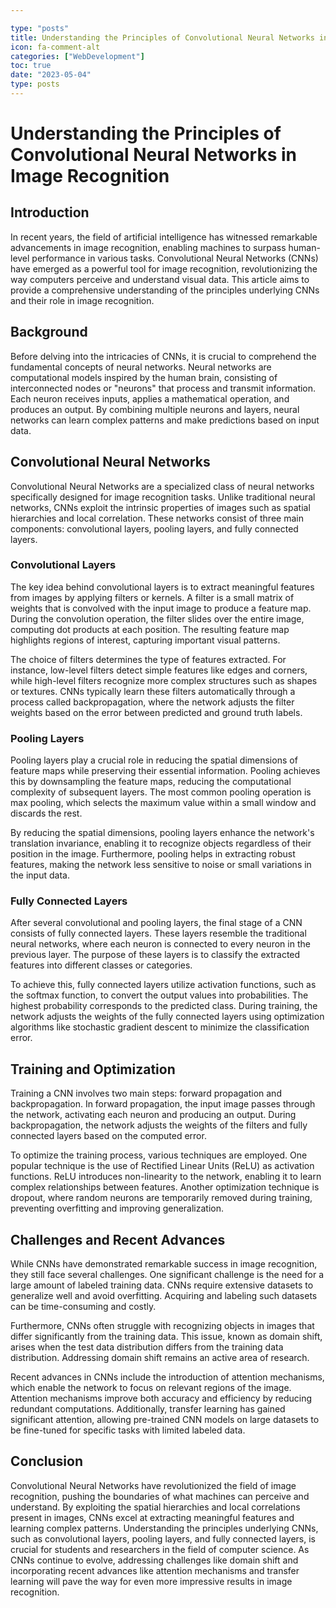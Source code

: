 ```yaml
---

type: "posts"
title: Understanding the Principles of Convolutional Neural Networks in Image Recognition
icon: fa-comment-alt
categories: ["WebDevelopment"]
toc: true
date: "2023-05-04"
type: posts
---
```





# Understanding the Principles of Convolutional Neural Networks in Image Recognition

## Introduction

In recent years, the field of artificial intelligence has witnessed remarkable advancements in image recognition, enabling machines to surpass human-level performance in various tasks. Convolutional Neural Networks (CNNs) have emerged as a powerful tool for image recognition, revolutionizing the way computers perceive and understand visual data. This article aims to provide a comprehensive understanding of the principles underlying CNNs and their role in image recognition.

## Background

Before delving into the intricacies of CNNs, it is crucial to comprehend the fundamental concepts of neural networks. Neural networks are computational models inspired by the human brain, consisting of interconnected nodes or "neurons" that process and transmit information. Each neuron receives inputs, applies a mathematical operation, and produces an output. By combining multiple neurons and layers, neural networks can learn complex patterns and make predictions based on input data.

## Convolutional Neural Networks

Convolutional Neural Networks are a specialized class of neural networks specifically designed for image recognition tasks. Unlike traditional neural networks, CNNs exploit the intrinsic properties of images such as spatial hierarchies and local correlation. These networks consist of three main components: convolutional layers, pooling layers, and fully connected layers.

### Convolutional Layers

The key idea behind convolutional layers is to extract meaningful features from images by applying filters or kernels. A filter is a small matrix of weights that is convolved with the input image to produce a feature map. During the convolution operation, the filter slides over the entire image, computing dot products at each position. The resulting feature map highlights regions of interest, capturing important visual patterns.

The choice of filters determines the type of features extracted. For instance, low-level filters detect simple features like edges and corners, while high-level filters recognize more complex structures such as shapes or textures. CNNs typically learn these filters automatically through a process called backpropagation, where the network adjusts the filter weights based on the error between predicted and ground truth labels.

### Pooling Layers

Pooling layers play a crucial role in reducing the spatial dimensions of feature maps while preserving their essential information. Pooling achieves this by downsampling the feature maps, reducing the computational complexity of subsequent layers. The most common pooling operation is max pooling, which selects the maximum value within a small window and discards the rest.

By reducing the spatial dimensions, pooling layers enhance the network's translation invariance, enabling it to recognize objects regardless of their position in the image. Furthermore, pooling helps in extracting robust features, making the network less sensitive to noise or small variations in the input data.

### Fully Connected Layers

After several convolutional and pooling layers, the final stage of a CNN consists of fully connected layers. These layers resemble the traditional neural networks, where each neuron is connected to every neuron in the previous layer. The purpose of these layers is to classify the extracted features into different classes or categories.

To achieve this, fully connected layers utilize activation functions, such as the softmax function, to convert the output values into probabilities. The highest probability corresponds to the predicted class. During training, the network adjusts the weights of the fully connected layers using optimization algorithms like stochastic gradient descent to minimize the classification error.

## Training and Optimization

Training a CNN involves two main steps: forward propagation and backpropagation. In forward propagation, the input image passes through the network, activating each neuron and producing an output. During backpropagation, the network adjusts the weights of the filters and fully connected layers based on the computed error.

To optimize the training process, various techniques are employed. One popular technique is the use of Rectified Linear Units (ReLU) as activation functions. ReLU introduces non-linearity to the network, enabling it to learn complex relationships between features. Another optimization technique is dropout, where random neurons are temporarily removed during training, preventing overfitting and improving generalization.

## Challenges and Recent Advances

While CNNs have demonstrated remarkable success in image recognition, they still face several challenges. One significant challenge is the need for a large amount of labeled training data. CNNs require extensive datasets to generalize well and avoid overfitting. Acquiring and labeling such datasets can be time-consuming and costly.

Furthermore, CNNs often struggle with recognizing objects in images that differ significantly from the training data. This issue, known as domain shift, arises when the test data distribution differs from the training data distribution. Addressing domain shift remains an active area of research.

Recent advances in CNNs include the introduction of attention mechanisms, which enable the network to focus on relevant regions of the image. Attention mechanisms improve both accuracy and efficiency by reducing redundant computations. Additionally, transfer learning has gained significant attention, allowing pre-trained CNN models on large datasets to be fine-tuned for specific tasks with limited labeled data.

## Conclusion

Convolutional Neural Networks have revolutionized the field of image recognition, pushing the boundaries of what machines can perceive and understand. By exploiting the spatial hierarchies and local correlations present in images, CNNs excel at extracting meaningful features and learning complex patterns. Understanding the principles underlying CNNs, such as convolutional layers, pooling layers, and fully connected layers, is crucial for students and researchers in the field of computer science. As CNNs continue to evolve, addressing challenges like domain shift and incorporating recent advances like attention mechanisms and transfer learning will pave the way for even more impressive results in image recognition.